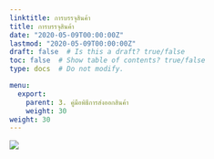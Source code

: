 ```yaml
---
linktitle: การบรรจุสินค้า
title: การบรรจุสินค้า
date: "2020-05-09T00:00:00Z"
lastmod: "2020-05-09T00:00:00Z"
draft: false  # Is this a draft? true/false
toc: false  # Show table of contents? true/false
type: docs  # Do not modify.

menu:
  export:
    parent: 3. คู่มือพิธีการส่งออกสินค้า
    weight: 30
weight: 30
---
```


![](../img/e-Export-guidejpg_Page53.jpg)